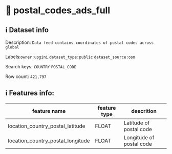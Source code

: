 # 📖 postal_codes_ads_full 
## ℹ️ Dataset info 
Description: `Data feed contains coordinates of postal codes across global` 

Labels:`owner:upgini` `dataset_type:public` `dataset_source:osm` 

Search keys: `COUNTRY` `POSTAL_CODE`

Row count: `421,797`

## ℹ️ Features info:
|feature name|feature type|descrition|
|---|---|---|
|location_country_postal_latitude|FLOAT|Latitude of postal code|
|location_country_postal_longitude|FLOAT|Longitude of postal code|
